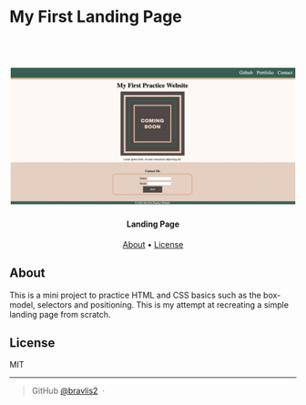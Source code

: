 # My First Landing Page

<h1 align="center">
  <br>
  <a href=""><img src="./assets/images/practice.jpg" alt="My First Project" width="500"></a>
</h1>

<h4 align="center">Landing Page</h4>

<p align="center">
  <a href="#About">About</a> •
  <a href="#license">License</a>
</p>

## About

This is a mini project to practice HTML and CSS basics such as the box-model, selectors and positioning. This is my attempt at recreating a simple landing page from scratch. 

## License

MIT

---

> GitHub [@bravlis2](https://github.com/bralvis2) &nbsp;&middot;&nbsp;

